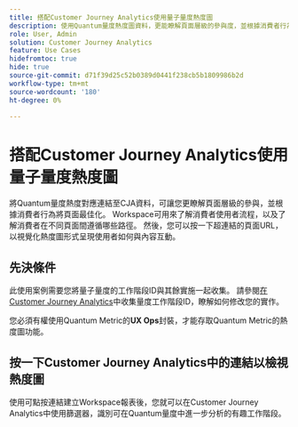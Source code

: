 ```yaml
---
title: 搭配Customer Journey Analytics使用量子量度熱度圖
description: 使用Quantum量度熱度圖資料，更能瞭解頁面層級的參與度，並根據消費者行為最佳化頁面。
role: User, Admin
solution: Customer Journey Analytics
feature: Use Cases
hidefromtoc: true
hide: true
source-git-commit: d71f39d25c52b0389d0441f238cb5b1809986b2d
workflow-type: tm+mt
source-wordcount: '180'
ht-degree: 0%

---
```


# 搭配Customer Journey Analytics使用量子量度熱度圖

將Quantum量度熱度對應連結至CJA資料，可讓您更瞭解頁面層級的參與，並根據消費者行為將頁面最佳化。 Workspace可用來了解消費者使用者流程，以及了解消費者在不同頁面間遵循哪些路徑。 然後，您可以按一下超連結的頁面URL，以視覺化熱度圖形式呈現使用者如何與內容互動。

## 先決條件

此使用案例需要您將量子量度的工作階段ID與其餘實施一起收集。 請參閱[在Customer Journey Analytics](collect-session-id.md)中收集量度工作階段ID，瞭解如何修改您的實作。

您必須有權使用Quantum Metric的&#x200B;**UX Ops**&#x200B;封裝，才能存取Quantum Metric的熱度圖功能。

## 按一下Customer Journey Analytics中的連結以檢視熱度圖

使用可點按連結建立Workspace報表後，您就可以在Customer Journey Analytics中使用篩選器，識別可在Quantum量度中進一步分析的有趣工作階段。
